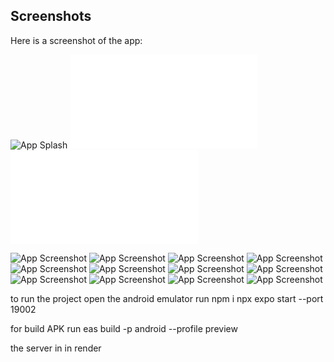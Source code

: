 ## Screenshots

Here is a screenshot of the app:

![App Splash](./assets/images/adaptive-icon.png)
![App Splash](./assets/images/animation.json)
![App Splash](./assets/images/loading.json)



![App Screenshot](./assets/images/WhatsApp%20Image%202024-12-13%20at%2002.01.44_0494d267.jpg)
![App Screenshot](./assets/images/WhatsApp%20Image%202024-12-13%20at%2002.01.44_5ea28f38.jpg)
![App Screenshot](./assets/images/WhatsApp%20Image%202024-12-13%20at%2002.01.44_99861ec5.jpg)
![App Screenshot](./assets/images/WhatsApp%20Image%202024-12-13%20at%2002.01.44_c8ad2da6.jpg)
![App Screenshot](./assets/images/WhatsApp%20Image%202024-12-13%20at%2002.01.45_12804307.jpg)
![App Screenshot](./assets/images/WhatsApp%20Image%202024-12-13%20at%2002.01.45_8941a698.jpg)
![App Screenshot](./assets/images/WhatsApp%20Image%202024-12-13%20at%2002.01.45_974b653e.jpg)
![App Screenshot](./assets/images/WhatsApp%20Image%202024-12-13%20at%2002.01.46_05ac7dd8.jpg)
![App Screenshot](./assets/images/WhatsApp%20Image%202024-12-13%20at%2002.01.46_3a17fc64.jpg)
![App Screenshot](./assets/images/WhatsApp%20Image%202024-12-13%20at%2002.01.46_87edc5e4.jpg)
![App Screenshot](./assets/images/WhatsApp%20Image%202024-12-13%20at%2002.01.46_b484b0a1.jpg)
![App Screenshot](./assets/images/WhatsApp%20Image%202024-12-13%20at%2002.01.47_90b57537.jpg)




to run the project
open the android emulator
run
npm i
npx expo start --port 19002

for build APK run
eas build -p android --profile preview

the server in in render